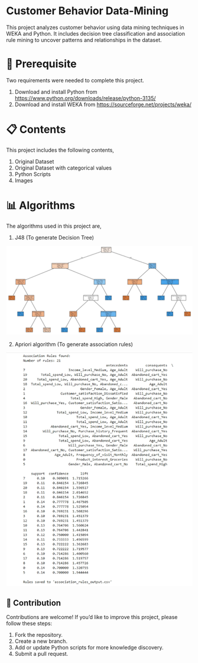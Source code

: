 # Customer Behavior Data-Mining

This project analyzes customer behavior using data mining techniques in WEKA and Python. It includes decision tree classification and association rule mining to uncover patterns and relationships in the dataset.

# 🔧 Prerequisite
Two requirements were needed to complete this project. 
  1. Download and install Python from https://www.python.org/downloads/release/python-3135/
  2. Download and install WEKA from https://sourceforge.net/projects/weka/

# 📋 Contents
This project includes the following contents,
  1. Original Dataset
  2. Original Dataset with categorical values
  3. Python Scripts
  4. Images 

# 📊 Algorithms
The algorithms used in this project are,
  1. J48 (To generate Decision Tree)

  <div align="center">
  <img src="Images/Decision Tree (Python).jpg" alt="DT" width="1000"/>
  </div>
     
  2. Apriori algorithm (To generate association rules)

  <div align="center">
  <img src="Images/Association Rule (Python).jpg" alt="AR" width="550"/>
  </div>

## 🤝 Contribution
Contributions are welcome! If you’d like to improve this project, please follow these steps:

1. Fork the repository.
2. Create a new branch.
3. Add or update Python scripts for more knowledge discovery.
4. Submit a pull request.

